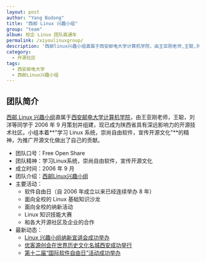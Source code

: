 ```yaml
---
layout: post
author: "Yang Bodong"
title: "西邮 Linux 兴趣小组"
group: "team"
album: 校企 Linux 团队直通车
permalink: /xiyoulinuxgroup/
description: '西邮linux兴趣小组直属于西安邮电大学计算机学院，由王亚刚老师,王聪,刘洋等同学于2006年9月策划并组建,现已成为陕西省具有深远影响力的开源技术社区。小组本着"学习Linux系统，崇尚自由软件，宣传开源文化"的精神，为推广开源文化做出了自己的贡献。'
category:
  - 开源社区
tags:
  - 西安邮电大学
  - 西邮Linux兴趣小组
---
```


## 团队简介

[西邮 Linux 兴趣小组](https://www.xiyoulinux.org/)直属于[西安邮电大学计算机学院](http://cs.xupt.edu.cn:81/xiyoucs/index.asp)，由王亚刚老师，王聪，刘洋等同学于 2006 年 9 月策划并组建，现已成为陕西省具有深远影响力的开源技术社区。小组本着**"学习 Linux 系统，崇尚自由软件，宣传开源文化"**的精神，为推广开源文化做出了自己的贡献。

* 团队口号：Free Open Share
* 团队精神：学习Linux系统，崇尚自由软件，宣传开源文化
* 成立时间：2006 年 9 月
* 团队介绍：[西邮Linux兴趣小组](http://baike.baidu.com/view/10739521.htm)
* 主要活动：
  * 软件自由日（自 2006 年成立以来已经连续举办 8 年）
  * 面向全校的 Linux 基础知识沙龙
  * 面向全校的纳新活动
  * Linux 知识技能大赛
  * 和各大开源社区及企业的合作
* 最新动态：
  * [Linux 兴趣小组纳新宣讲会成功举办](http://cs.xupt.edu.cn:81/xiyoucs/showarticle.asp?ArticleID=2035)
  * [优客源创会在世界历史文化名城西安成功举行](http://www.ubuntukylin.com/news/shownews.php?id=583&lang=cn)
  * [第十二届“国际软件自由日”活动成功举办](http://cs.xupt.edu.cn:81/xiyoucs/showarticle.asp?ArticleID=1951)
